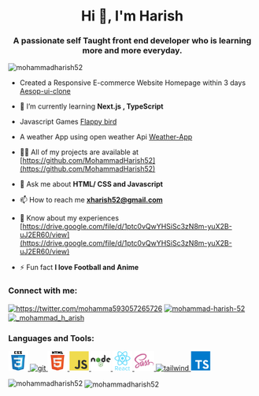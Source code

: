 <h1 align="center">Hi 👋, I'm Harish</h1>
<h3 align="center">A passionate self Taught front end developer who is learning more and more everyday.</h3>

<p align="left"> <img src="https://komarev.com/ghpvc/?username=mohammadharish52&label=Profile%20views&color=0e75b6&style=flat" alt="mohammadharish52" /> </p>

- Created a Responsive E-commerce Website Homepage within 3 days [Aesop-ui-clone](https://timely-chaja-21ff77.netlify.app/)

- 🌱 I’m currently learning **Next.js , TypeScript**

- Javascript Games [Flappy bird](https://flappy-bird-chi-topaz.vercel.app/)

- A weather App using open weather Api [Weather-App](https://mohammadharish52.github.io/weather-app/)

- 👨‍💻 All of my projects are available at [https://github.com/MohammadHarish52](https://github.com/MohammadHarish52)

- 💬 Ask me about **HTML/ CSS and Javascript**

- 📫 How to reach me **xharish52@gmail.com**

- 📄 Know about my experiences [https://drive.google.com/file/d/1ptc0vQwYHSiSc3zN8m-yuX2B-uJ2ER60/view](https://drive.google.com/file/d/1ptc0vQwYHSiSc3zN8m-yuX2B-uJ2ER60/view)

- ⚡ Fun fact **I love Football and Anime**

<h3 align="left">Connect with me:</h3>
<p align="left">
<a href="https://twitter.com/https://twitter.com/mohamma593057265726" target="blank"><img align="center" src="https://raw.githubusercontent.com/rahuldkjain/github-profile-readme-generator/master/src/images/icons/Social/twitter.svg" alt="https://twitter.com/mohamma593057265726" height="30" width="40" /></a>
<a href="https://linkedin.com/in/mohammad-harish-52" target="blank"><img align="center" src="https://raw.githubusercontent.com/rahuldkjain/github-profile-readme-generator/master/src/images/icons/Social/linked-in-alt.svg" alt="mohammad-harish-52" height="30" width="40" /></a>
<a href="https://instagram.com/_mohammad_h_arish" target="blank"><img align="center" src="https://raw.githubusercontent.com/rahuldkjain/github-profile-readme-generator/master/src/images/icons/Social/instagram.svg" alt="_mohammad_h_arish" height="30" width="40" /></a>
</p>

<h3 align="left">Languages and Tools:</h3>
<p align="left"> <a href="https://www.w3schools.com/css/" target="_blank" rel="noreferrer"> <img src="https://raw.githubusercontent.com/devicons/devicon/master/icons/css3/css3-original-wordmark.svg" alt="css3" width="40" height="40"/> </a> <a href="https://git-scm.com/" target="_blank" rel="noreferrer"> <img src="https://www.vectorlogo.zone/logos/git-scm/git-scm-icon.svg" alt="git" width="40" height="40"/> </a> <a href="https://www.w3.org/html/" target="_blank" rel="noreferrer"> <img src="https://raw.githubusercontent.com/devicons/devicon/master/icons/html5/html5-original-wordmark.svg" alt="html5" width="40" height="40"/> </a> <a href="https://developer.mozilla.org/en-US/docs/Web/JavaScript" target="_blank" rel="noreferrer"> <img src="https://raw.githubusercontent.com/devicons/devicon/master/icons/javascript/javascript-original.svg" alt="javascript" width="40" height="40"/> </a> <a href="https://nodejs.org" target="_blank" rel="noreferrer"> <img src="https://raw.githubusercontent.com/devicons/devicon/master/icons/nodejs/nodejs-original-wordmark.svg" alt="nodejs" width="40" height="40"/> </a> <a href="https://reactjs.org/" target="_blank" rel="noreferrer"> <img src="https://raw.githubusercontent.com/devicons/devicon/master/icons/react/react-original-wordmark.svg" alt="react" width="40" height="40"/> </a> <a href="https://sass-lang.com" target="_blank" rel="noreferrer"> <img src="https://raw.githubusercontent.com/devicons/devicon/master/icons/sass/sass-original.svg" alt="sass" width="40" height="40"/> </a> <a href="https://tailwindcss.com/" target="_blank" rel="noreferrer"> <img src="https://www.vectorlogo.zone/logos/tailwindcss/tailwindcss-icon.svg" alt="tailwind" width="40" height="40"/> </a> <a href="https://www.typescriptlang.org/" target="_blank" rel="noreferrer"> <img src="https://raw.githubusercontent.com/devicons/devicon/master/icons/typescript/typescript-original.svg" alt="typescript" width="40" height="40"/> </a> </p>

<p><img align="left" src="https://github-readme-stats.vercel.app/api/top-langs?username=mohammadharish52&show_icons=true&theme=dark&locale=en&layout=compact" alt="mohammadharish52" /></p>

<p>&nbsp;<img align="center" src="https://github-readme-stats.vercel.app/api?username=mohammadharish52&show_icons=true&theme=dark&locale=en" alt="mohammadharish52" /></p>

